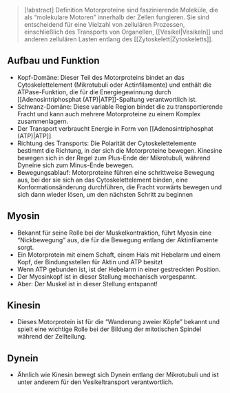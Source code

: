 > [!abstract] Definition
>  Motorproteine sind faszinierende Moleküle, die als “molekulare Motoren” innerhalb der Zellen fungieren. Sie sind entscheidend für eine Vielzahl von zellulären Prozessen, einschließlich des Transports von Organellen, [[Vesikel|Vesikeln]] und anderen zellulären Lasten entlang des [[Zytoskelett|Zytoskeletts]].

## Aufbau und Funktion
- Kopf-Domäne: Dieser Teil des Motorproteins bindet an das Cytoskelettelement (Mikrotubuli oder Actinfilamente) und enthält die ATPase-Funktion, die für die Energiegewinnung durch [[Adenosintriphosphat (ATP)|ATP]]-Spaltung verantwortlich ist.
- Schwanz-Domäne: Diese variable Region bindet die zu transportierende Fracht und kann auch mehrere Motorproteine zu einem Komplex zusammenlagern.
- Der Transport verbraucht Energie in Form von [[Adenosintriphosphat (ATP)|ATP]]
- Richtung des Transports: Die Polarität der Cytoskelettelemente bestimmt die Richtung, in der sich die Motorproteine bewegen. Kinesine bewegen sich in der Regel zum Plus-Ende der Mikrotubuli, während Dyneine sich zum Minus-Ende bewegen.
- Bewegungsablauf: Motorproteine führen eine schrittweise Bewegung aus, bei der sie sich an das Cytoskelettelement binden, eine Konformationsänderung durchführen, die Fracht vorwärts bewegen und sich dann wieder lösen, um den nächsten Schritt zu beginnen
## Myosin
- Bekannt für seine Rolle bei der Muskelkontraktion, führt Myosin eine “Nickbewegung” aus, die für die Bewegung entlang der Aktinfilamente sorgt.
- Ein Motorprotein mit einem Schaft, einem Hals mit Hebelarm und einem Kopf, der Bindungsstellen für Aktin und ATP besitzt
- Wenn ATP gebunden ist, ist der Hebelarm in einer gestreckten Position. 
- Der Myosinkopf ist in dieser Stellung mechanisch vorgespannt. 
- Aber: Der Muskel ist in dieser Stellung entspannt!
## Kinesin
- Dieses Motorprotein ist für die “Wanderung zweier Köpfe” bekannt und spielt eine wichtige Rolle bei der Bildung der mitotischen Spindel während der Zellteilung.
## Dynein
- Ähnlich wie Kinesin bewegt sich Dynein entlang der Mikrotubuli und ist unter anderem für den Vesikeltransport verantwortlich.